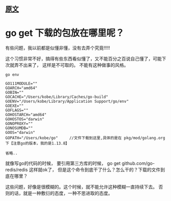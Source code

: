 
## [原文](https://www.cnblogs.com/oxspirt/p/9340250.html)

# go get 下载的包放在哪里呢？

有些问题，我以前都是似懂非懂，没有去弄个究竟!!!!!

这个习惯非常不好，搞得有些东西看似懂了，又不能百分之百说自己懂了，可能下次就弄不出来了，
这样是不可取的。 不能有这种做事的风格。

```shell script
go env
```
```
GO111MODULE=""
GOARCH="amd64"
GOBIN=""
GOCACHE="/Users/kobe/Library/Caches/go-build"
GOENV="/Users/kobe/Library/Application Support/go/env"
GOEXE=""
GOFLAGS=""
GOHOSTARCH="amd64"
GOHOSTOS="darwin"
GONOPROXY=""
GONOSUMDB=""
GOOS="darwin"
GOPATH="/Users/kobe/go"     //文件下载到这里,具体的是在 pkg/mod/golang.org 下【注意go的版本，我的是1.13.8】

省略..
```

就像写go的代码的时候， 要引用第三方库的时候， go get github.com/go-redis/redis 这样就ok了，
但是这个命令到底干了什么？怎么干的？下载的文件到底在哪里？

这些问题，好像是很模糊的。这个时候，就不能允许这种模糊一直持续下去。
否则的话，就是一种敷衍的态度，一种不思进取的态度。






